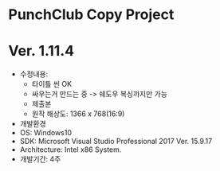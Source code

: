 # PunchClub Copy Project
# Ver. 1.11.4
- 수정내용: 
    - 타이틀 씬 OK
    - 싸우는거 만드는 중 -> 쉐도우 복싱까지만 가능
    - 제출본
    - 원작 해상도: 1366 x 768(16:9)
- 개발환경
 - OS:              Windows10
 - SDK:             Microsoft Visual Studio Professional 2017 Ver. 15.9.17
 - Architecture:    Intel x86 System.
- 개발기간: 4주